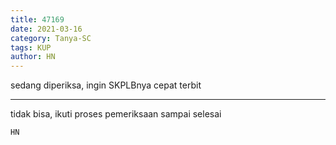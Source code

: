 ```yaml
---
title: 47169
date: 2021-03-16
category: Tanya-SC
tags: KUP
author: HN
---
```


sedang diperiksa, ingin SKPLBnya cepat terbit

---

tidak bisa, ikuti proses pemeriksaan sampai selesai

`HN`
